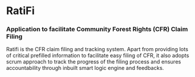# RatiFi

### Application to facilitate Community Forest Rights (CFR) Claim Filing

Ratifi is the CFR claim filing and tracking system. Apart from providing lots of critical prefilled information to facilitate easy filing of CFR, it also adopts scrum approach to track the progress of the filing process and ensures accountability through inbuilt smart logic engine and feedbacks. 

